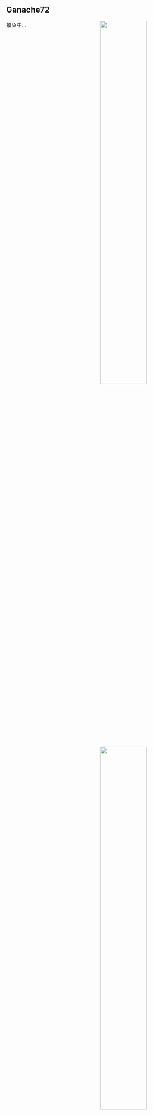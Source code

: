 ## Ganache72

<img align = "right" src = "https://git-stars.com/share/embed/Ganache72.svg" height=50% width=50%>

<img align = "right" src = "https://github-readme-stats.vercel.app/api?username=Ganache72" height=50% width=50%>

摸鱼中...